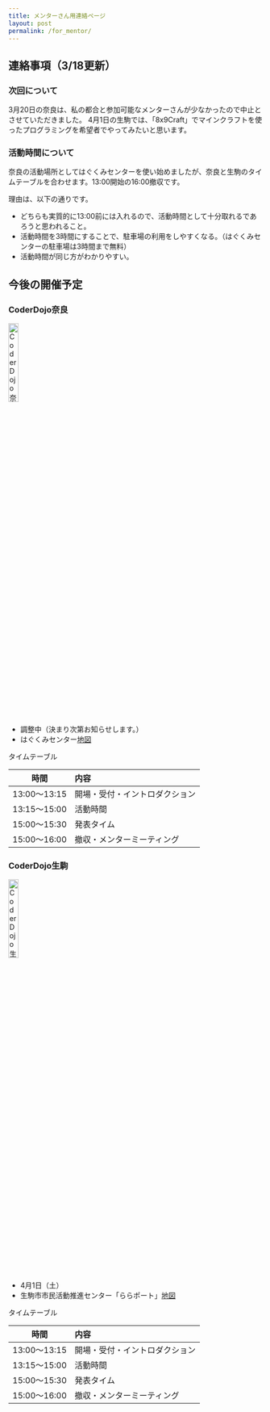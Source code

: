 ```yaml
---
title: メンターさん用連絡ページ
layout: post
permalink: /for_mentor/
---
```

## 連絡事項（3/18更新）

### 次回について
3月20日の奈良は、私の都合と参加可能なメンターさんが少なかったので中止とさせていただきました。
4月1日の生駒では、「8x9Craft」でマインクラフトを使ったプログラミングを希望者でやってみたいと思います。

### 活動時間について
奈良の活動場所としてはぐくみセンターを使い始めましたが、奈良と生駒のタイムテーブルを合わせます。13:00開始の16:00撤収です。

理由は、以下の通りです。

- どちらも実質的に13:00前には入れるので、活動時間として十分取れるであろうと思われること。
- 活動時間を3時間にすることで、駐車場の利用をしやすくなる。（はぐくみセンターの駐車場は3時間まで無料）
- 活動時間が同じ方がわかりやすい。

## 今後の開催予定
### CoderDojo奈良
<img src="https://raw.githubusercontent.com/coderdojo-nara-ikoma/document/master/icon/NARA_black.png" width="20%" height="auto" alt="CoderDojo奈良">

- 調整中（決まり次第お知らせします。）
- はぐくみセンター[地図](https://goo.gl/maps/dcM4dTtFw7q)


タイムテーブル

|時間|内容|
|:--:|:--|
|13:00〜13:15|開場・受付・イントロダクション|
|13:15〜15:00|活動時間|
|15:00〜15:30|発表タイム|
|15:00〜16:00|撤収・メンターミーティング|

### CoderDojo生駒
<img src="https://raw.githubusercontent.com/coderdojo-nara-ikoma/document/master/icon/IKOMA_green.png" width="20%" height="auto" alt="CoderDojo生駒">

- 4月1日（土）
- 生駒市市民活動推進センター「ららポート」[地図](https://goo.gl/maps/XzJa49bSmAw)

タイムテーブル

|時間|内容|
|:--:|:--|
|13:00〜13:15|開場・受付・イントロダクション|
|13:15〜15:00|活動時間|
|15:00〜15:30|発表タイム|
|15:00〜16:00|撤収・メンターミーティング|
